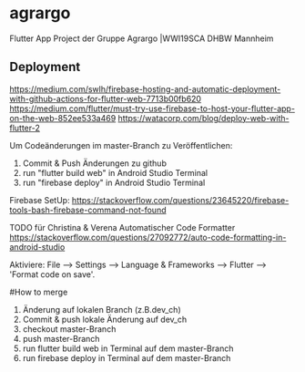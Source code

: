 # agrargo
Flutter App Project der Gruppe Agrargo |WWI19SCA DHBW Mannheim


## Deployment
https://medium.com/swlh/firebase-hosting-and-automatic-deployment-with-github-actions-for-flutter-web-7713b00fb620
https://medium.com/flutter/must-try-use-firebase-to-host-your-flutter-app-on-the-web-852ee533a469
https://watacorp.com/blog/deploy-web-with-flutter-2

Um Codeänderungen im master-Branch zu Veröffentlichen:
1. Commit & Push Änderungen zu github
2. run "flutter build web" in Android Studio Terminal
3. run "firebase deploy" in Android Studio Terminal

Firebase SetUp:
https://stackoverflow.com/questions/23645220/firebase-tools-bash-firebase-command-not-found


TODO für Christina & Verena
Automatischer Code Formatter
https://stackoverflow.com/questions/27092772/auto-code-formatting-in-android-studio

Aktiviere: File --> Settings --> Language & Frameworks --> Flutter --> 'Format code on save'.


#How to merge
1. Änderung auf lokalen Branch (z.B.dev_ch)
2. Commit & push lokale Änderung auf dev_ch
3. checkout master-Branch
4. push master-Branch
5. run flutter build web in Terminal auf dem master-Branch
6. run firebase deploy in Terminal auf dem master-Branch

